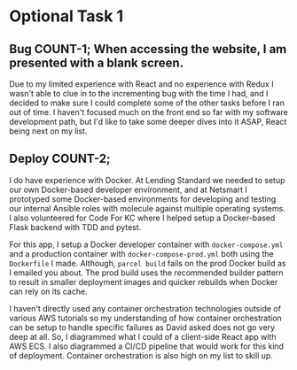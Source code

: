 # Optional Task 1

## Bug COUNT-1; When accessing the website, I am presented with a blank screen.
Due to my limited experience with React and no experience with Redux I wasn't able to clue in to the incrementing bug with the time I had, and I decided to make sure I could complete some of the other tasks before I ran out of time. I haven't focused much on the front end so far with my software development path, but I'd like to take some deeper dives into it ASAP, React being next on my list.

## Deploy COUNT-2;
I do have experience with Docker. At Lending Standard we needed to setup our own Docker-based developer environment, and at Netsmart I prototyped some Docker-based environments for developing and testing our internal Ansible roles with molecule against multiple operating systems. I also volunteered for Code For KC where I helped setup a Docker-based Flask backend with TDD and pytest.

For this app, I setup a Docker developer container with `docker-compose.yml` and a production container with `docker-compose-prod.yml` both using the `Dockerfile` I made. Although, `parcel build` fails on the prod Docker build as I emailed you about. The prod build uses the recommended builder pattern to result in smaller deployment images and quicker rebuilds when Docker can rely on its cache.

I haven't directly used any container orchestration technologies outside of various AWS tutorials so my understanding of how container orchestration can be setup to handle specific failures as David asked does not go very deep at all. So, I diagrammed what I could of a client-side React app with AWS ECS. I also diagrammed a CI/CD pipeline that would work for this kind of deployment. Container orchestration is also high on my list to skill up.